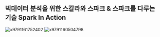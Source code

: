 ## 빅데이터 분석을 위한 스칼라와 스파크 & 스파크를 다루는 기술 Spark In Action
![x9791161752402](https://user-images.githubusercontent.com/87686562/190444008-292fa85e-b88c-4e1d-87a1-b617edddbb75.jpg)
![x9791160504798](https://user-images.githubusercontent.com/87686562/190867363-68af2908-41ce-4c08-9e1c-2a371b0d2baa.jpg)
